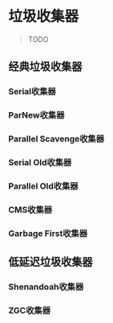# 垃圾收集器

> TODO

## 经典垃圾收集器

### Serial收集器

### ParNew收集器

### Parallel Scavenge收集器

### Serial Old收集器

### Parallel Old收集器

### CMS收集器

### Garbage First收集器

## 低延迟垃圾收集器

### Shenandoah收集器

### ZGC收集器